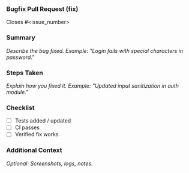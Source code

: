 ### Bugfix Pull Request (fix)

Closes #<issue_number>

### Summary
_Describe the bug fixed. Example: "Login fails with special characters in password."_

### Steps Taken
_Explain how you fixed it. Example: "Updated input sanitization in auth module."_

### Checklist
- [ ] Tests added / updated
- [ ] CI passes
- [ ] Verified fix works

### Additional Context
_Optional: Screenshots, logs, notes._

